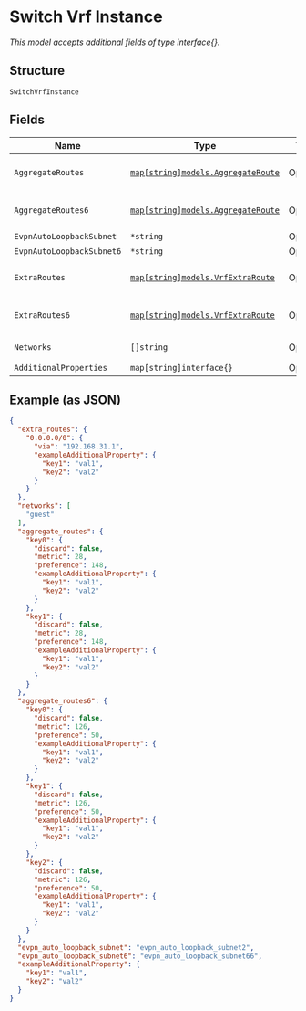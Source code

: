
# Switch Vrf Instance

*This model accepts additional fields of type interface{}.*

## Structure

`SwitchVrfInstance`

## Fields

| Name | Type | Tags | Description |
|  --- | --- | --- | --- |
| `AggregateRoutes` | [`map[string]models.AggregateRoute`](../../doc/models/aggregate-route.md) | Optional | Property key is the destination subnet (e.g. "172.16.3.0/24") |
| `AggregateRoutes6` | [`map[string]models.AggregateRoute`](../../doc/models/aggregate-route.md) | Optional | Property key is the destination subnet (e.g. "2a02:1234:420a:10c9::/64") |
| `EvpnAutoLoopbackSubnet` | `*string` | Optional | - |
| `EvpnAutoLoopbackSubnet6` | `*string` | Optional | - |
| `ExtraRoutes` | [`map[string]models.VrfExtraRoute`](../../doc/models/vrf-extra-route.md) | Optional | Property key is the destination CIDR (e.g. "10.0.0.0/8") |
| `ExtraRoutes6` | [`map[string]models.VrfExtraRoute`](../../doc/models/vrf-extra-route.md) | Optional | Property key is the destination CIDR (e.g. "2a02:1234:420a:10c9::/64") |
| `Networks` | `[]string` | Optional | **Constraints**: *Unique Items Required* |
| `AdditionalProperties` | `map[string]interface{}` | Optional | - |

## Example (as JSON)

```json
{
  "extra_routes": {
    "0.0.0.0/0": {
      "via": "192.168.31.1",
      "exampleAdditionalProperty": {
        "key1": "val1",
        "key2": "val2"
      }
    }
  },
  "networks": [
    "guest"
  ],
  "aggregate_routes": {
    "key0": {
      "discard": false,
      "metric": 28,
      "preference": 148,
      "exampleAdditionalProperty": {
        "key1": "val1",
        "key2": "val2"
      }
    },
    "key1": {
      "discard": false,
      "metric": 28,
      "preference": 148,
      "exampleAdditionalProperty": {
        "key1": "val1",
        "key2": "val2"
      }
    }
  },
  "aggregate_routes6": {
    "key0": {
      "discard": false,
      "metric": 126,
      "preference": 50,
      "exampleAdditionalProperty": {
        "key1": "val1",
        "key2": "val2"
      }
    },
    "key1": {
      "discard": false,
      "metric": 126,
      "preference": 50,
      "exampleAdditionalProperty": {
        "key1": "val1",
        "key2": "val2"
      }
    },
    "key2": {
      "discard": false,
      "metric": 126,
      "preference": 50,
      "exampleAdditionalProperty": {
        "key1": "val1",
        "key2": "val2"
      }
    }
  },
  "evpn_auto_loopback_subnet": "evpn_auto_loopback_subnet2",
  "evpn_auto_loopback_subnet6": "evpn_auto_loopback_subnet66",
  "exampleAdditionalProperty": {
    "key1": "val1",
    "key2": "val2"
  }
}
```

